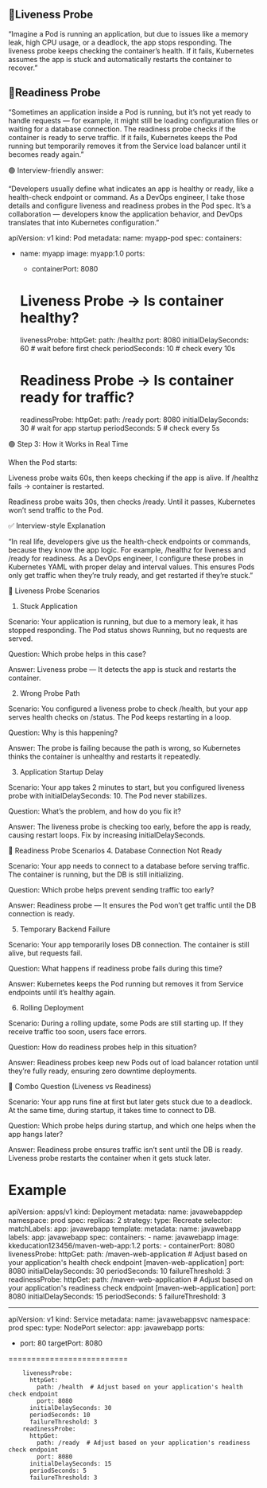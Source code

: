 🔹Liveness Probe
-----------------
“Imagine a Pod is running an application, but due to issues like a memory leak, high CPU usage, or a deadlock, the app stops responding.
The liveness probe keeps checking the container’s health. If it fails, Kubernetes assumes the app is stuck and automatically restarts the container to recover.”


🔹Readiness Probe
---------------
“Sometimes an application inside a Pod is running, but it’s not yet ready to handle requests — for example, it might still be loading configuration files or waiting for a database connection.
The readiness probe checks if the container is ready to serve traffic. If it fails, Kubernetes keeps the Pod running but temporarily removes it from the Service load balancer until it becomes ready again.”


🟢 Interview-friendly answer:

“Developers usually define what indicates an app is healthy or ready, like a health-check endpoint or command. As a DevOps engineer, I take those details and configure liveness and readiness probes in the Pod spec. It’s a collaboration — developers know the application behavior, and DevOps translates that into Kubernetes configuration.”


apiVersion: v1
kind: Pod
metadata:
  name: myapp-pod
spec:
  containers:
  - name: myapp
    image: myapp:1.0
    ports:
    - containerPort: 8080

    # Liveness Probe → Is container healthy?
    livenessProbe:
      httpGet:
        path: /healthz
        port: 8080
      initialDelaySeconds: 60   # wait before first check
      periodSeconds: 10         # check every 10s

    # Readiness Probe → Is container ready for traffic?
    readinessProbe:
      httpGet:
        path: /ready
        port: 8080
      initialDelaySeconds: 30   # wait for app startup
      periodSeconds: 5          # check every 5s



🟢 Step 3: How it Works in Real Time

When the Pod starts:

Liveness probe waits 60s, then keeps checking if the app is alive. If /healthz fails → container is restarted.

Readiness probe waits 30s, then checks /ready. Until it passes, Kubernetes won’t send traffic to the Pod.

✅ Interview-style Explanation

“In real life, developers give us the health-check endpoints or commands, because they know the app logic. For example, /healthz for liveness and /ready for readiness. As a DevOps engineer, I configure these probes in Kubernetes YAML with proper delay and interval values. This ensures Pods only get traffic when they’re truly ready, and get restarted if they’re stuck.”


🔹 Liveness Probe Scenarios

1. Stuck Application

Scenario: Your application is running, but due to a memory leak, it has stopped responding. The Pod status shows Running, but no requests are served.

Question: Which probe helps in this case?

Answer: Liveness probe — It detects the app is stuck and restarts the container.

2. Wrong Probe Path

Scenario: You configured a liveness probe to check /health, but your app serves health checks on /status. The Pod keeps restarting in a loop.

Question: Why is this happening?

Answer: The probe is failing because the path is wrong, so Kubernetes thinks the container is unhealthy and restarts it repeatedly.

3. Application Startup Delay

Scenario: Your app takes 2 minutes to start, but you configured liveness probe with initialDelaySeconds: 10. The Pod never stabilizes.

Question: What’s the problem, and how do you fix it?

Answer: The liveness probe is checking too early, before the app is ready, causing restart loops. Fix by increasing initialDelaySeconds.

🔹 Readiness Probe Scenarios
4. Database Connection Not Ready

Scenario: Your app needs to connect to a database before serving traffic. The container is running, but the DB is still initializing.

Question: Which probe helps prevent sending traffic too early?

Answer: Readiness probe — It ensures the Pod won’t get traffic until the DB connection is ready.

5. Temporary Backend Failure

Scenario: Your app temporarily loses DB connection. The container is still alive, but requests fail.

Question: What happens if readiness probe fails during this time?

Answer: Kubernetes keeps the Pod running but removes it from Service endpoints until it’s healthy again.

6. Rolling Deployment

Scenario: During a rolling update, some Pods are still starting up. If they receive traffic too soon, users face errors.

Question: How do readiness probes help in this situation?

Answer: Readiness probes keep new Pods out of load balancer rotation until they’re fully ready, ensuring zero downtime deployments.

🔹 Combo Question (Liveness vs Readiness)

Scenario: Your app runs fine at first but later gets stuck due to a deadlock. At the same time, during startup, it takes time to connect to DB.

Question: Which probe helps during startup, and which one helps when the app hangs later?

Answer: Readiness probe ensures traffic isn’t sent until the DB is ready. Liveness probe restarts the container when it gets stuck later.



Example
=======
apiVersion: apps/v1
kind: Deployment
metadata:
  name: javawebappdep
  namespace: prod
spec:
  replicas: 2
  strategy:
    type: Recreate
  selector:
    matchLabels:
      app: javawebapp
  template:
    metadata:
      name: javawebapp
      labels:
        app: javawebapp
    spec:
      containers:
      - name: javawebapp
        image: kkeducation123456/maven-web-app:1.2
        ports:
        - containerPort: 8080
        livenessProbe:
          httpGet:
            path: /maven-web-application  # Adjust based on your application's health check endpoint [maven-web-application]
            port: 8080
          initialDelaySeconds: 30
          periodSeconds: 10
          failureThreshold: 3
        readinessProbe:
          httpGet:
            path: /maven-web-application  # Adjust based on your application's readiness check endpoint [maven-web-application]
            port: 8080
          initialDelaySeconds: 15
          periodSeconds: 5
          failureThreshold: 3

---
apiVersion: v1
kind: Service
metadata:
  name: javawebappsvc
  namespace: prod
spec:
  type: NodePort
  selector:
    app: javawebapp
  ports:
  - port: 80
    targetPort: 8080
    

==========================




        livenessProbe:
          httpGet:
            path: /health  # Adjust based on your application's health check endpoint
            port: 8080
          initialDelaySeconds: 30
          periodSeconds: 10
          failureThreshold: 3
        readinessProbe:
          httpGet:
            path: /ready  # Adjust based on your application's readiness check endpoint
            port: 8080
          initialDelaySeconds: 15
          periodSeconds: 5
          failureThreshold: 3
